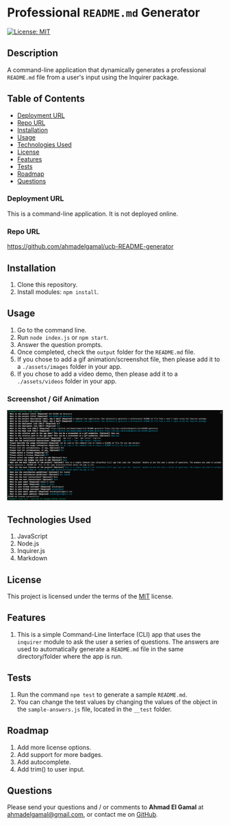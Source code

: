 # Professional `README.md` Generator

[![License: MIT](https://img.shields.io/badge/License-MIT-yellow.svg)](https://opensource.org/licenses/MIT)

## Description
A command-line application that dynamically generates a professional `README.md` file from a user's input using the Inquirer package.

## Table of Contents
- [Deployment URL](#Deployment-URL)
- [Repo URL](#Repo-URL)
- [Installation](#Installation)
- [Usage](#Usage)
- [Technologies Used](#Technologies-Used)
- [License](#License)
- [Features](#Features)
- [Tests](#Tests)
- [Roadmap](#Roadmap)
- [Questions](#Questions)

### Deployment URL
This is a command-line application. It is not deployed online.

### Repo URL
https://github.com/ahmadelgamal/ucb-README-generator

## Installation
1. Clone this repository. 
1.  Install modules: `npm install`.


## Usage
1. Go to the command line. 
1.  Run `node index.js` or `npm start`. 
1.  Answer the question prompts. 
1.  Once completed, check the `output` folder for the `README.md` file. 
1.  If you chose to add a gif animation/screenshot file, then please add it to a `./assets/images` folder in your app. 
1.  If you chose to add a video demo, then please add it to a `./assets/videos` folder in your app.

### Screenshot / Gif Animation
![Screenshot / Gif Animation](./assets/images/screenshot.png)


## Technologies Used
1. JavaScript 
1.  Node.js 
1.  Inquirer.js 
1.  Markdown



## License
This project is licensed under the terms of the [MIT](https://opensource.org/licenses/MIT) license.

## Features
1. This is a simple Command-Line Iinterface (CLI) app that uses the `inquirer` module to ask the user a series of questions. The answers are used to automatically generate a `README.md` file in the same directory/folder where the app is run.



## Tests
1. Run the command `npm test` to generate a sample `README.md`. 
1.  You can change the test values by changing the values of the object in the `sample-answers.js` file, located in the `__test` folder.

## Roadmap
1. Add more license options. 
1.  Add support for more badges. 
1.  Add autocomplete. 
1.  Add trim() to user input.


## Questions
Please send your questions and / or comments to **Ahmad El Gamal** at ahmadelgamal@gmail.com, or contact me on [GitHub](https://github.com/ahmadelgamal).
